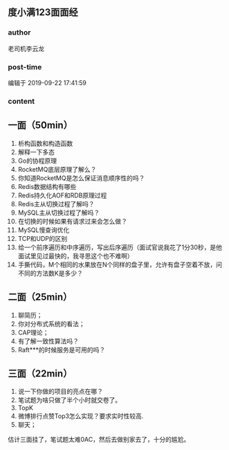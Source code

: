## 度小满123面面经
### author 
老司机李云龙
### post-time 

编辑于  2019-09-22 17:41:59
### content 
<div class="post-topic-des nc-post-content">
 <h2>
  一面（50min）
 </h2>
 <ol>
  <li>
   析构函数和构造函数
  </li>
  <li>
   解释一下多态
  </li>
  <li>
   Go的协程原理
  </li>
  <li>
   RocketMQ底层原理了解么？
  </li>
  <li>
   你知道RocketMQ是怎么保证消息顺序性的吗？
  </li>
  <li>
   Redis数据结构有哪些
  </li>
  <li>
   Redis持久化AOF和RDB原理过程
  </li>
  <li>
   Redis主从切换过程了解吗？
  </li>
  <li>
   MySQL主从切换过程了解吗？
  </li>
  <li>
   在切换的时候如果有请求过来会怎么做？
  </li>
  <li>
   MySQL慢查询优化
  </li>
  <li>
   TCP和UDP的区别
  </li>
  <li>
   给一个前序遍历和中序遍历，写出后序遍历（面试官说我花了1分30秒，是他面试里见过最快的，我寻思这个也不难啊）
  </li>
  <li>
   手撕代码，M个相同的水果放在N个同样的盘子里，允许有盘子空着不放，问不同的方法数K是多少？
  </li>
 </ol>
 <h2>
  二面（25min）
 </h2>
 <ol>
  <li>
   聊简历；
  </li>
  <li>
   你对分布式系统的看法；
  </li>
  <li>
   CAP理论；
  </li>
  <li>
   有了解一致性算法吗？
  </li>
  <li>
   Raft***的时候服务是可用的吗？
  </li>
 </ol>
 <h2>
  三面（22min）
 </h2>
 <ol>
  <li>
   说一下你做的项目的亮点在哪？
  </li>
  <li>
   笔试题为啥只做了半个小时就交卷了。
  </li>
  <li>
   TopK
  </li>
  <li>
   微博排行点赞Top3怎么实现？要求实时性较高.
  </li>
  <li>
   聊天；
  </li>
 </ol>
 <p>
  估计三面挂了，笔试题太难0AC，然后去做别家去了，十分的尴尬。
 </p>
</div>
